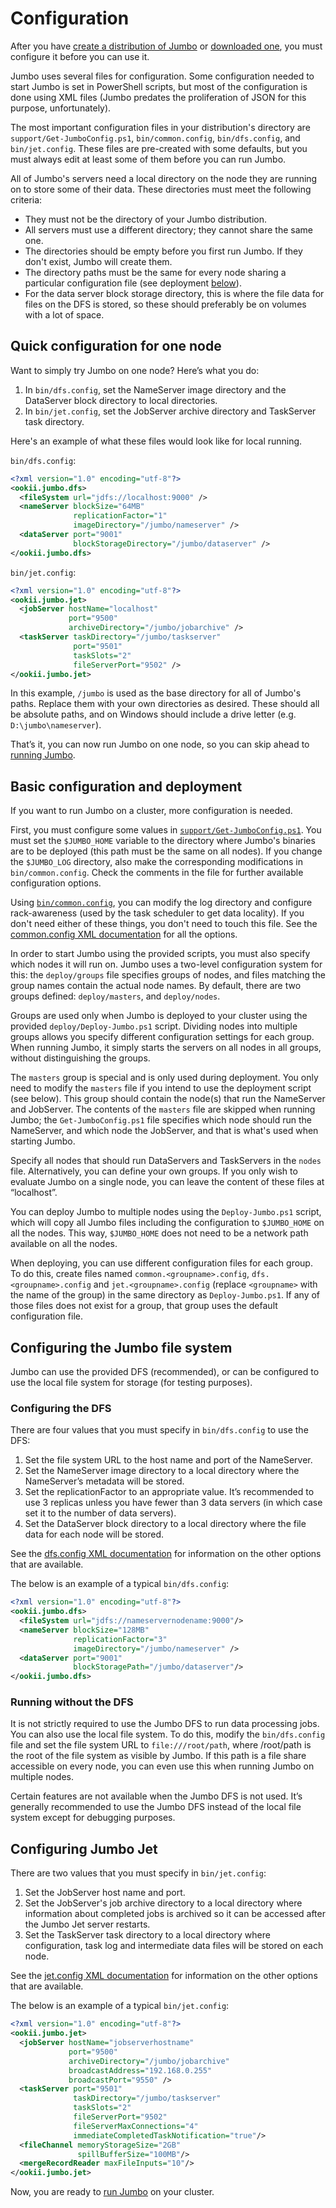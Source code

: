 # Configuration

After you have [create a distribution of Jumbo](Building.md) or [downloaded one](https://github.com/SvenGroot/JumboCore/releases),
you must configure it before you can use it.

Jumbo uses several files for configuration. Some configuration needed to start Jumbo is set in
PowerShell scripts, but most of the configuration is done using XML files (Jumbo predates the
proliferation of JSON for this purpose, unfortunately).

The most important configuration files in your distribution's directory are `support/Get-JumboConfig.ps1`,
`bin/common.config`, `bin/dfs.config`, and `bin/jet.config`. These files are pre-created with some
defaults, but you must always edit at least some of them before you can run Jumbo.

All of Jumbo's servers need a local directory on the node they are running on to store some of their
data. These directories must meet the following criteria:

- They must not be the directory of your Jumbo distribution.
- All servers must use a different directory; they cannot share the same one.
- The directories should be empty before you first run Jumbo. If they don't exist, Jumbo will create
  them.
- The directory paths must be the same for every node sharing a particular configuration file (see
  deployment [below](#basic-configuration-and-deployment)).
- For the data server block storage directory, this is where the file data for files on the DFS is
  stored, so these should preferably be on volumes with a lot of space.

## Quick configuration for one node

Want to simply try Jumbo on one node? Here’s what you do:

1. In `bin/dfs.config`, set the NameServer image directory and the DataServer block directory to
   local directories.
2. In `bin/jet.config`, set the JobServer archive directory and TaskServer task directory.

Here's an example of what these files would look like for local running.

`bin/dfs.config`:

```xml
<?xml version="1.0" encoding="utf-8"?>
<ookii.jumbo.dfs>
  <fileSystem url="jdfs://localhost:9000" />
  <nameServer blockSize="64MB"
              replicationFactor="1"
              imageDirectory="/jumbo/nameserver" />
  <dataServer port="9001"
              blockStorageDirectory="/jumbo/dataserver" />
</ookii.jumbo.dfs>
```

`bin/jet.config`:

```xml
<?xml version="1.0" encoding="utf-8"?>
<ookii.jumbo.jet>
  <jobServer hostName="localhost"
             port="9500"
             archiveDirectory="/jumbo/jobarchive" />
  <taskServer taskDirectory="/jumbo/taskserver"
              port="9501"
              taskSlots="2"
              fileServerPort="9502" />
</ookii.jumbo.jet>
```

In this example, `/jumbo` is used as the base directory for all of Jumbo's paths. Replace them with
your own directories as desired. These should all be absolute paths, and on Windows should include
a drive letter (e.g. `D:\jumbo\nameserver`).

That’s it, you can now run Jumbo on one node, so you can skip ahead to [running Jumbo](Running.md).

## Basic configuration and deployment

If you want to run Jumbo on a cluster, more configuration is needed.

First, you must configure some values in [`support/Get-JumboConfig.ps1`](../../src/scripts/support/Get-JumboConfig.ps1).
You must set the `$JUMBO_HOME` variable to the directory where Jumbo's binaries are to be deployed
(this path must be the same on all nodes). If you change the `$JUMBO_LOG` directory, also make the
corresponding modifications in `bin/common.config`. Check the comments in the file for further available configuration options.

Using [`bin/common.config`](../../src/common.config), you can modify the log directory and configure
rack-awareness (used by the task scheduler to get data locality). If you don't need either of these
things, you don't need to touch this file. See the [common.config XML documentation](https://www.ookii.org/Link/JumboDocCommonConfig)
for all the options.

In order to start Jumbo using the provided scripts, you must also specify which nodes it will run
on. Jumbo uses a two-level configuration system for this: the `deploy/groups` file specifies groups
of nodes, and files matching the group names contain the actual node names. By default, there are
two groups defined: `deploy/masters`, and `deploy/nodes`.

Groups are used only when Jumbo is deployed to your cluster using the provided `deploy/Deploy-Jumbo.ps1`
script. Dividing nodes into multiple groups allows you specify different configuration settings for
each group. When running Jumbo, it simply starts the servers on all nodes in all groups, without
distinguishing the groups.

The `masters` group is special and is only used during deployment. You only need to modify the
`masters` file if you intend to use the deployment script (see below). This group should contain
the node(s) that run the NameServer and JobServer. The contents of the `masters` file are skipped
when running Jumbo; the `Get-JumboConfig.ps1` file specifies which node should run the NameServer,
and which node the JobServer, and that is what's used when starting Jumbo.

Specify all nodes that should run DataServers and TaskServers in the `nodes` file. Alternatively,
you can define your own groups. If you only wish to evaluate Jumbo on a single node, you can leave
the content of these files at “localhost”.

You can deploy Jumbo to multiple nodes using the `Deploy-Jumbo.ps1` script, which will copy all
Jumbo files including the configuration to `$JUMBO_HOME` on all the nodes. This way, `$JUMBO_HOME`
does not need to be a network path available on all the nodes.

When deploying, you can use different configuration files for each group. To do this, create files
named `common.<groupname>.config`, `dfs.<groupname>.config` and `jet.<groupname>.config` (replace
`<groupname>` with the name of the group) in the same directory as `Deploy-Jumbo.ps1`. If any of
those files does not exist for a group, that group uses the default configuration file.

## Configuring the Jumbo file system

Jumbo can use the provided DFS (recommended), or can be configured to use the local file system
for storage (for testing purposes).

### Configuring the DFS

There are four values that you must specify in `bin/dfs.config` to use the DFS:

1. Set the file system URL to the host name and port of the NameServer.
2. Set the NameServer image directory to a local directory where the NameServer’s metadata will be
   stored.
3. Set the replicationFactor to an appropriate value. It’s recommended to use 3 replicas unless you
   have fewer than 3 data servers (in which case set it to the number of data servers).
4. Set the DataServer block directory to a local directory where the file data for each node will be
   stored.

See the [dfs.config XML documentation](https://www.ookii.org/Link/JumboDocDfsConfig) for information
on the other options that are available.

The below is an example of a typical `bin/dfs.config`:

```xml
<?xml version="1.0" encoding="utf-8"?>
<ookii.jumbo.dfs>
  <fileSystem url="jdfs://nameservernodename:9000"/>
  <nameServer blockSize="128MB"
              replicationFactor="3"
              imageDirectory="/jumbo/nameserver" />
  <dataServer port="9001"
              blockStoragePath="/jumbo/dataserver"/>
</ookii.jumbo.dfs>
```

### Running without the DFS

It is not strictly required to use the Jumbo DFS to run data processing jobs. You can also use the
local file system. To do this, modify the `bin/dfs.config` file and set the file system URL to
`file:///root/path`, where /root/path is the root of the file system as visible by Jumbo. If this
path is a file share accessible on every node, you can even use this when running Jumbo on multiple
nodes.

Certain features are not available when the Jumbo DFS is not used. It’s generally recommended to use
the Jumbo DFS instead of the local file system except for debugging purposes.

## Configuring Jumbo Jet

There are two values that you must specify in `bin/jet.config`:

1. Set the JobServer host name and port.
2. Set the JobServer's job archive directory to a local directory where information about completed
   jobs is archived so it can be accessed after the Jumbo Jet server restarts.
3. Set the TaskServer task directory to a local directory where configuration, task log and
   intermediate data files will be stored on each node.

See the [jet.config XML documentation](https://www.ookii.org/Link/JumboDocJetConfig) for information
on the other options that are available.

The below is an example of a typical `bin/jet.config`:

```xml
<?xml version="1.0" encoding="utf-8"?>
<ookii.jumbo.jet>
  <jobServer hostName="jobserverhostname"
             port="9500"
             archiveDirectory="/jumbo/jobarchive"
             broadcastAddress="192.168.0.255"
             broadcastPort="9550" />
  <taskServer port="9501"
              taskDirectory="/jumbo/taskserver"
              taskSlots="2"
              fileServerPort="9502"
              fileServerMaxConnections="4"
              immediateCompletedTaskNotification="true"/>
  <fileChannel memoryStorageSize="2GB"
               spillBufferSize="100MB"/>
  <mergeRecordReader maxFileInputs="10"/>
</ookii.jumbo.jet>
```

Now, you are ready to [run Jumbo](Running.md) on your cluster.

